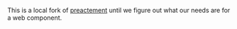 This is a local fork of [preactement](https://github.com/jahilldev/component-elements/tree/main/packages/preactement) until we figure out what our needs are for a web component.
